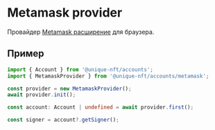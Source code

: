 # Metamask provider
Провайдер [Metamask расширение](https://metamask.io/download/) для браузера. 

## Пример
```typescript
import { Account } from '@unique-nft/accounts';
import { MetamaskProvider } from '@unique-nft/accounts/metamask';

const provider = new MetamaskProvider();
await provider.init();

const account: Account | undefined = await provider.first();

const signer = account?.getSigner();
```
